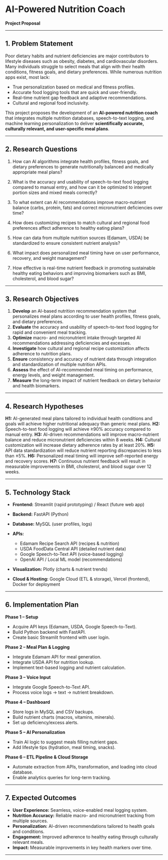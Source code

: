 # **AI-Powered Nutrition Coach**

**Project Proposal**

---

## **1. Problem Statement**

Poor dietary habits and nutrient deficiencies are major contributors to lifestyle diseases such as obesity, diabetes, and cardiovascular disorders. Many individuals struggle to select meals that align with their health conditions, fitness goals, and dietary preferences. While numerous nutrition apps exist, most lack:

* True personalization based on medical and fitness profiles.
* Accurate food logging tools that are quick and user-friendly.
* Real-time nutrient gap feedback and adaptive recommendations.
* Cultural and regional food inclusivity.

This project proposes the development of an **AI-powered nutrition coach** that integrates multiple nutrition databases, speech-to-text logging, and machine learning personalization to deliver **scientifically accurate, culturally relevant, and user-specific meal plans**.

---

## **2. Research Questions**

1. How can AI algorithms integrate health profiles, fitness goals, and dietary preferences to generate nutritionally balanced and medically appropriate meal plans?

2. What is the accuracy and usability of speech-to-text food logging compared to manual entry, and how can it be optimized to interpret portion sizes and mixed meals correctly?

3. To what extent can AI recommendations improve macro-nutrient balance (carbs, protein, fats) and correct micronutrient deficiencies over time?

4. How does customizing recipes to match cultural and regional food preferences affect adherence to healthy eating plans?

5. How can data from multiple nutrition sources (Edamam, USDA) be standardized to ensure consistent nutrient analysis?

6. What impact does personalized meal timing have on user performance, recovery, and weight management?

7. How effective is real-time nutrient feedback in promoting sustainable healthy eating behaviors and improving biomarkers such as BMI, cholesterol, and blood sugar?

---

## **3. Research Objectives**

1. **Develop** an AI-based nutrition recommendation system that personalizes meal plans according to user health profiles, fitness goals, and dietary preferences.
2. **Evaluate** the accuracy and usability of speech-to-text food logging for rapid and convenient meal tracking.
3. **Optimize** macro- and micronutrient intake through targeted AI recommendations addressing deficiencies and excesses.
4. **Investigate** how cultural and regional recipe customization affects adherence to nutrition plans.
5. **Ensure** consistency and accuracy of nutrient data through integration and standardization of multiple nutrition APIs.
6. **Assess** the effect of AI-recommended meal timing on performance, energy levels, and weight management.
7. **Measure** the long-term impact of nutrient feedback on dietary behavior and health biomarkers.

---

## **4. Research Hypotheses**

**H1:** AI-generated meal plans tailored to individual health conditions and goals will achieve higher nutritional adequacy than generic meal plans.
**H2:** Speech-to-text food logging will achieve ≥90% accuracy compared to manual entry.
**H3:** AI-driven recommendations will improve macro-nutrient balance and reduce micronutrient deficiencies within 8 weeks.
**H4:** Cultural customization will increase dietary adherence rates by at least 20%.
**H5:** API data standardization will reduce nutrient reporting discrepancies to less than ±5%.
**H6:** Personalized meal timing will improve self-reported energy and recovery scores.
**H7:** Continuous nutrient feedback will result in measurable improvements in BMI, cholesterol, and blood sugar over 12 weeks.

---

## **5. Technology Stack**

* **Frontend:** Streamlit (rapid prototyping) / React (future web app)
* **Backend:** FastAPI (Python)
* **Database:** MySQL (user profiles, logs)
* **APIs:**

  * Edamam Recipe Search API (recipes & nutrition)
  * USDA FoodData Central API (detailed nutrient data)
  * Google Speech-to-Text API (voice-based logging)
  * OpenAI API / Local ML model (recommendations)
* **Visualization:** Plotly (charts & nutrient trends)
* **Cloud & Hosting:** Google Cloud (ETL & storage), Vercel (frontend), Docker for deployment

---

## **6. Implementation Plan**

**Phase 1 – Setup**

* Acquire API keys (Edamam, USDA, Google Speech-to-Text).
* Build Python backend with FastAPI.
* Create basic Streamlit frontend with user login.

**Phase 2 – Meal Plan & Logging**

* Integrate Edamam API for meal generation.
* Integrate USDA API for nutrition lookup.
* Implement text-based logging and nutrient calculation.

**Phase 3 – Voice Input**

* Integrate Google Speech-to-Text API.
* Process voice logs → text → nutrient breakdown.

**Phase 4 – Dashboard**

* Store logs in MySQL and CSV backups.
* Build nutrient charts (macros, vitamins, minerals).
* Set up deficiency/excess alerts.

**Phase 5 – AI Personalization**

* Train AI logic to suggest meals filling nutrient gaps.
* Add lifestyle tips (hydration, meal timing, snacks).

**Phase 6 – ETL Pipeline & Cloud Storage**

* Automate extraction from APIs, transformation, and loading into cloud database.
* Enable analytics queries for long-term tracking.

---

## **7. Expected Outcomes**

* **User Experience:** Seamless, voice-enabled meal logging system.
* **Nutrition Accuracy:** Reliable macro- and micronutrient tracking from multiple sources.
* **Personalization:** AI-driven recommendations tailored to health goals and conditions.
* **Engagement:** Improved adherence to healthy eating through culturally relevant meals.
* **Impact:** Measurable improvements in key health markers over time.

---

